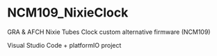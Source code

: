 # NCM109_NixieClock
GRA &amp; AFCH Nixie Tubes Clock custom alternative firmware (NCM109)

Visual Studio Code + platformIO project

